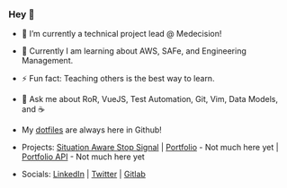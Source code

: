 ### Hey 👋
- 🔭 I’m currently a technical project lead @ Medecision!

- 🌱 Currently I am learning about AWS, SAFe, and Engineering Management.

- ⚡ Fun fact: Teaching others is the best way to learn.

- 💬 Ask me about RoR, VueJS, Test Automation, Git, Vim, Data Models, and ☕

- My [dotfiles](https://github.com/josephbwalters/dotfiles) are always here in Github!

- Projects: [Situation Aware Stop Signal](https://josephbwalters.github.io/SASS/) | [Portfolio](https://www.josephbwalters.dev) - Not much here yet | [Portfolio API](https://www.api.josephbwalters.dev) - Not much here yet

- Socials: [LinkedIn](https://www.linkedin.com/in/josephbwalters/) | [Twitter](https://twitter.com/josephbwalters) | [Gitlab](https://gitlab.com/josephbwalters)

<!--
**josephbwalters/josephbwalters** is a ✨ _special_ ✨ repository because its `README.md` (this file) appears on your GitHub profile.

Here are some ideas to get you started:

- 🔭 I’m currently working on ...
- 🌱 I’m currently learning ...
- 👯 I’m looking to collaborate on ...
- 🤔 I’m looking for help with ...
- 💬 Ask me about ...
- 📫 How to reach me: ...
- 😄 Pronouns: ...
- ⚡ Fun fact: ...
-->
